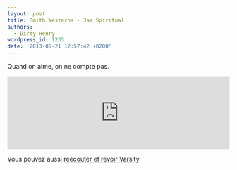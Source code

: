 ```yaml
---
layout: post
title: Smith Westerns - 3am Spiritual
authors:
  - Dirty Henry
wordpress_id: 1235
date: '2013-05-21 12:57:42 +0200'
---
```

Quand on aime, on ne compte pas. 

<iframe width="100%" height="166" scrolling="no" frameborder="no" src="https://w.soundcloud.com/player/?url=http%3A%2F%2Fapi.soundcloud.com%2Ftracks%2F92659903"></iframe>

Vous pouvez aussi [réécouter et revoir Varsity](1192).
